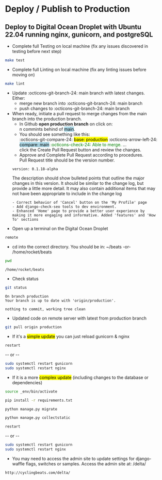# Deploy / Publish to Production 
## Deploy to Digital Ocean Droplet with Ubuntu 22.04 running nginx, gunicorn, and postgreSQL  

- Complete full Testing on local machine (fix any issues discovered in testing before next step)
```bash
make test
```
- Complete full Linting on local machine (fix any linting issues before moving on)
```bash
make lint
```
- Update :octicons-git-branch-24: main branch with latest changes.
    Either:
    - merge new branch into :octicons-git-branch-24: main branch
    - push changes to :octicons-git-branch-24: main branch
- When ready, initiate a pull request to merge changes from the main branch into the production branch.  
    - In Github **open production branch** on click on:   
    n commints behind of <mark style="background-color: lightblue">main</mark>.  
    - You should see something like this:  
    :octicons-git-compare-24: <mark>base: production</mark> :octicons-arrow-left-24: <mark style="background-color: lightblue">compare: main</mark> <span style="color:green"> :octicons-check-24: Able to merge.</span>  ...  
    click the Create Pull Request button and review the changes.
    - Approve and Complete Pull Request according to procedures.  
    Pull Request title should be the version number.
    ```
    version: 0.1.18-alpha
    ```
    The description should show bulleted points that outline the major changes in this version.  It should be similar to the change log, but provide a little more detail.  It may also contain additional items that may not have been appropriate to include in the change log
    ```
    - Correct behavior of 'Cancel' button on the 'My Profile' page
    - Add django-check-seo tools to dev environment.
    - Enhanced 'Home' page to provide a better user experience by making it more engaging and informative. Added 'features' and 'How To' sections
    ```
- Open up a terminal on the Digital Ocean Droplet
```bash title="alias"
remote
```
- cd into the correct directory.  You should be in: 
~/beats -or- /home/rocket/beats
```bash
pwd
```
```bash title="output"
/home/rocket/beats
```
- Check status
```bash
git status
```
```bast title="output"
On branch production
Your branch is up to date with 'origin/production'.

nothing to commit, working tree clean
```
- Updated code on remote server with latest from production branch
```bash
git pull origin production
```
- If it's a <mark>simple update</mark> you can just reload gunicorn & nginx
```bash title="alias"
restart
```
  -- or --
```bash title="full commands"
sudo systemctl restart gunicorn
sudo systemctl restart nginx
```
- If it is a more <mark>complex update</mark> (including changes to the database or dependencies)
```bash title="activate virtual environment"
source _env/bin/activate
```   
```bash title="install dependencies"
pip install -r requirements.txt
```
```bash title="apply django migrations"
python manage.py migrate
```
```bash title="collect static files"
python manage.py collectstatic
```
```bash title="restart gunicorn & nginx using alias"
restart
```
-- or --
```bash title="restart gunicorn & nginx full commands"
sudo systemctl restart gunicorn
sudo systemctl restart nginx
```

- You may need to access the admin site to update settings for django-waffle flags, switches or samples.  Access the admin site at:  /delta/
```url
http://cyclingbeats.com/delta/
```